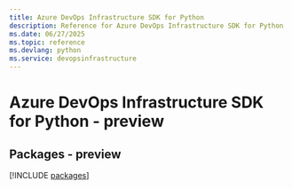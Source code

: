 ```yaml
---
title: Azure DevOps Infrastructure SDK for Python
description: Reference for Azure DevOps Infrastructure SDK for Python
ms.date: 06/27/2025
ms.topic: reference
ms.devlang: python
ms.service: devopsinfrastructure
---
```

# Azure DevOps Infrastructure SDK for Python - preview
## Packages - preview
[!INCLUDE [packages](devops-infrastructure-index.md)]